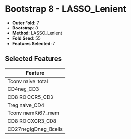 # Bootstrap 8 - LASSO_Lenient

- **Outer Fold**: 7
- **Bootstrap**: 8
- **Method**: LASSO_Lenient
- **Fold Seed**: 55
- **Features Selected**: 7

## Selected Features

| Feature |
|---------|
| Tconv naive_total |
| CD4neg_CD3 |
| CD8 RO CCR5_CD3 |
| Treg naive_CD4 |
| Tconv memKi67_mem |
| CD8 RO CXCR3_CD8 |
| CD27negIgDneg_Bcells |

